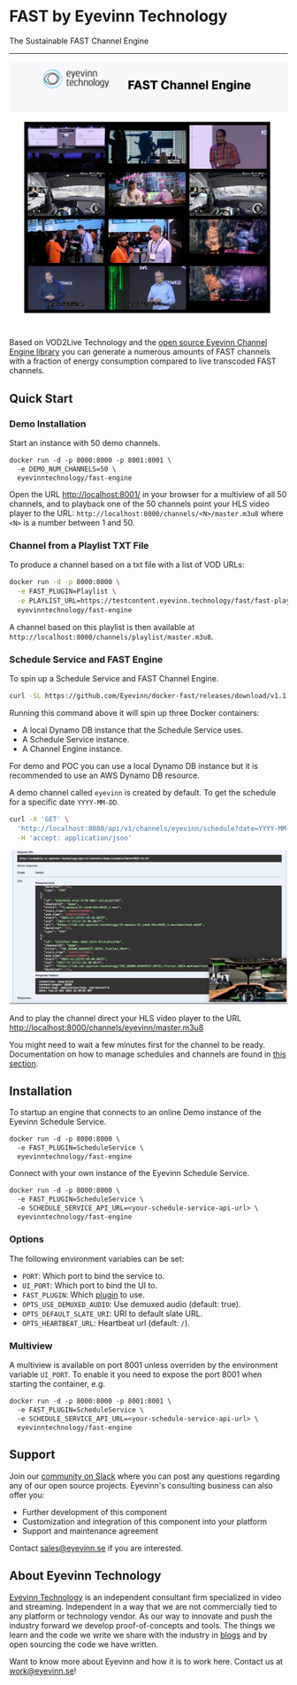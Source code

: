 # FAST by Eyevinn Technology

The Sustainable FAST Channel Engine

---

![Screenshot multiview](images/ui-screenshot.png)

Based on VOD2Live Technology and the [open source Eyevinn Channel Engine library](https://vod2live.docs.eyevinn.technology) you can generate a numerous amounts of FAST channels with a fraction of energy consumption compared to live transcoded FAST channels.

## Quick Start

### Demo Installation

Start an instance with 50 demo channels.

```
docker run -d -p 8000:8000 -p 8001:8001 \
  -e DEMO_NUM_CHANNELS=50 \
  eyevinntechnology/fast-engine
```

Open the URL [http://localhost:8001/](http://localhost:8001/) in your browser for a multiview of all 50 channels, and to playback one of the 50 channels point your HLS video player to the URL: `http://localhost:8000/channels/<N>/master.m3u8` where `<N>` is a number between 1 and 50.

### Channel from a Playlist TXT File

To produce a channel based on a txt file with a list of VOD URLs:

```bash
docker run -d -p 8000:8000 \
  -e FAST_PLUGIN=Playlist \
  -e PLAYLIST_URL=https://testcontent.eyevinn.technology/fast/fast-playlist.txt \
  eyevinntechnology/fast-engine
```

A channel based on this playlist is then available at `http://localhost:8000/channels/playlist/master.m3u8`.

### Schedule Service and FAST Engine

To spin up a Schedule Service and FAST Channel Engine.

```bash
curl -SL https://github.com/Eyevinn/docker-fast/releases/download/v1.1.1/docker-compose.yml | docker-compose -f - up
```

Running this command above it will spin up three Docker containers:
- A local Dynamo DB instance that the Schedule Service uses.
- A Schedule Service instance.
- A Channel Engine instance.

For demo and POC you can use a local Dynamo DB instance but it is recommended to use an AWS Dynamo DB resource.

A demo channel called `eyevinn` is created by default. To get the schedule for a specific date `YYYY-MM-DD`.

```bash
curl -X 'GET' \
  'http://localhost:8080/api/v1/channels/eyevinn/schedule?date=YYYY-MM-DD' \
  -H 'accept: application/json'
```

![Screenshot schedule](images/screenshot.png)

And to play the channel direct your HLS video player to the URL [http://localhost:8000/channels/eyevinn/master.m3u8](http://web.player.eyevinn.technology/?manifest=http%3A%2F%2Flocalhost%3A8000%2Fchannels%2Feyevinn%2Fmaster.m3u8)

You might need to wait a few minutes first for the channel to be ready. Documentation on how to manage schedules and channels are found in [this section](plugins/schedule_service.md).

## Installation

To startup an engine that connects to an online Demo instance of the Eyevinn Schedule Service.

```
docker run -d -p 8000:8000 \
  -e FAST_PLUGIN=ScheduleService \
  eyevinntechnology/fast-engine
```

Connect with your own instance of the Eyevinn Schedule Service.

```
docker run -d -p 8000:8000 \
  -e FAST_PLUGIN=ScheduleService \
  -e SCHEDULE_SERVICE_API_URL=<your-schedule-service-api-url> \
  eyevinntechnology/fast-engine
```

### Options

The following environment variables can be set:

- `PORT`: Which port to bind the service to.
- `UI_PORT`: Which port to bind the UI to.
- `FAST_PLUGIN`: Which [plugin](plugins.md) to use.
- `OPTS_USE_DEMUXED_AUDIO`: Use demuxed audio (default: true).
- `OPTS_DEFAULT_SLATE_URI`: URI to default slate URL.
- `OPTS_HEARTBEAT_URL`: Heartbeat url (default: `/`).

### Multiview

A multiview is available on port 8001 unless overriden by the environment variable `UI_PORT`. To enable it you need to expose the port 8001 when starting the container, e.g.

```
docker run -d -p 8000:8000 -p 8001:8001 \
  -e FAST_PLUGIN=ScheduleService \
  -e SCHEDULE_SERVICE_API_URL=<your-schedule-service-api-url> \
  eyevinntechnology/fast-engine
```

## Support

Join our [community on Slack](http://slack.streamingtech.se) where you can post any questions regarding any of our open source projects. Eyevinn's consulting business can also offer you:

- Further development of this component
- Customization and integration of this component into your platform
- Support and maintenance agreement

Contact [sales@eyevinn.se](mailto:sales@eyevinn.se) if you are interested.

## About Eyevinn Technology

[Eyevinn Technology](https://www.eyevinntechnology.se) is an independent consultant firm specialized in video and streaming. Independent in a way that we are not commercially tied to any platform or technology vendor. As our way to innovate and push the industry forward we develop proof-of-concepts and tools. The things we learn and the code we write we share with the industry in [blogs](https://dev.to/video) and by open sourcing the code we have written.

Want to know more about Eyevinn and how it is to work here. Contact us at work@eyevinn.se!
